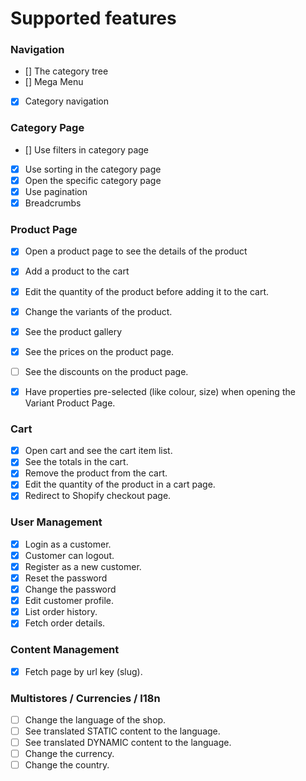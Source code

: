 # Supported features

### Navigation
- [] The category tree
- [] Mega Menu
- [x] Category navigation

### Category Page
- [] Use filters in category page
- [x] Use sorting in the category page
- [x] Open the specific category page
- [x] Use pagination
- [x] Breadcrumbs

### Product Page
- [x] Open a product page to see the details of the product
- [x] Add a product to the cart
- [x] Edit the quantity of the product before adding it to the cart.
- [x] Change the variants of the product.
- [x] See the product gallery
- [x] See the prices on the product page.
- [ ] See the discounts on the product page.
- [x] Have properties pre-selected (like colour, size) when opening the Variant Product Page.


### Cart
- [x] Open cart and see the cart item list.
- [x] See the totals in the cart.
- [x] Remove the product from the cart.
- [x] Edit the quantity of the product in a cart page.
- [x] Redirect to Shopify checkout page.

### User Management
- [x] Login as a customer.
- [x] Customer can logout.
- [x] Register as a new customer.
- [x] Reset the password
- [x] Change the password
- [x] Edit customer profile.
- [x] List order history.
- [x] Fetch order details.

### Content Management
- [x] Fetch page by url key (slug).

### Multistores / Currencies / I18n
- [ ] Change the language of the shop.
- [ ] See translated STATIC content to the language.
- [ ] See translated DYNAMIC content to the language.
- [ ] Change the currency.
- [ ] Change the country.
